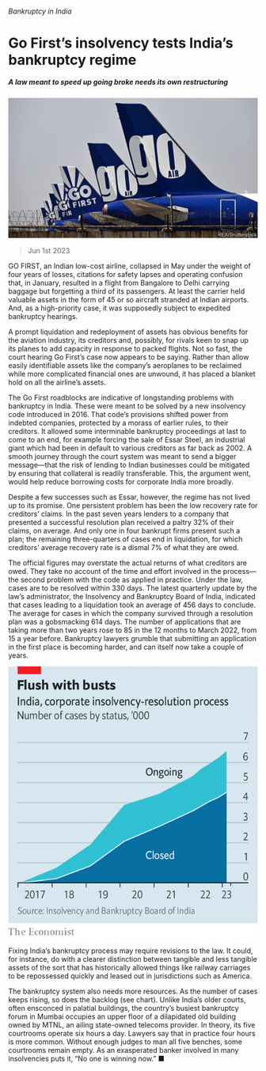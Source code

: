 ###### Bankruptcy in India

# Go First’s insolvency tests India’s bankruptcy regime 

##### A law meant to speed up going broke needs its own restructuring 

![image](images/20230603_WBP501.jpg) 

> Jun 1st 2023 

GO FIRST, an Indian low-cost airline, collapsed in May under the weight of four years of losses, citations for safety lapses and operating confusion that, in January, resulted in a flight from Bangalore to Delhi carrying baggage but forgetting a third of its passengers. At least the carrier held valuable assets in the form of 45 or so aircraft stranded at Indian airports. And, as a high-priority case, it was supposedly subject to expedited bankruptcy hearings. 

A prompt liquidation and redeployment of assets has obvious benefits for the aviation industry, its creditors and, possibly, for rivals keen to snap up its planes to add capacity in response to packed flights. Not so fast, the court hearing Go First’s case now appears to be saying. Rather than allow easily identifiable assets like the company’s aeroplanes to be reclaimed while more complicated financial ones are unwound, it has placed a blanket hold on all the airline’s assets. 

The Go First roadblocks are indicative of longstanding problems with bankruptcy in India. These were meant to be solved by a new insolvency code introduced in 2016. That code’s provisions shifted power from indebted companies, protected by a morass of earlier rules, to their creditors. It allowed some interminable bankruptcy proceedings at last to come to an end, for example forcing the sale of Essar Steel, an industrial giant which had been in default to various creditors as far back as 2002. A smooth journey through the court system was meant to send a bigger message—that the risk of lending to Indian businesses could be mitigated by ensuring that collateral is readily transferable. This, the argument went, would help reduce borrowing costs for corporate India more broadly. 

Despite a few successes such as Essar, however, the regime has not lived up to its promise. One persistent problem has been the low recovery rate for creditors’ claims. In the past seven years lenders to a company that presented a successful resolution plan received a paltry 32% of their claims, on average. And only one in four bankrupt firms present such a plan; the remaining three-quarters of cases end in liquidation, for which creditors’ average recovery rate is a dismal 7% of what they are owed. 

The official figures may overstate the actual returns of what creditors are owed. They take no account of the time and effort involved in the process—the second problem with the code as applied in practice. Under the law, cases are to be resolved within 330 days. The latest quarterly update by the law’s administrator, the Insolvency and Bankruptcy Board of India, indicated that cases leading to a liquidation took an average of 456 days to conclude. The average for cases in which the company survived through a resolution plan was a gobsmacking 614 days. The number of applications that are taking more than two years rose to 85 in the 12 months to March 2022, from 15 a year before. Bankruptcy lawyers grumble that submitting an application in the first place is becoming harder, and can itself now take a couple of years. 

![image](images/20230603_WBC368.png) 


Fixing India’s bankruptcy process may require revisions to the law. It could, for instance, do with a clearer distinction between tangible and less tangible assets of the sort that has historically allowed things like railway carriages to be repossessed quickly and leased out in jurisdictions such as America. 

The bankruptcy system also needs more resources. As the number of cases keeps rising, so does the backlog (see chart). Unlike India’s older courts, often ensconced in palatial buildings, the country’s busiest bankruptcy forum in Mumbai occupies an upper floor of a dilapidated old building owned by MTNL, an ailing state-owned telecoms provider. In theory, its five courtrooms operate six hours a day. Lawyers say that in practice four hours is more common. Without enough judges to man all five benches, some courtrooms remain empty. As an exasperated banker involved in many insolvencies puts it, “No one is winning now.” ■


